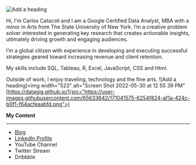 ### 
![Add a heading](https://user-images.githubusercontent.com/65633642/170152155-3044e5b3-06f0-4d12-aee9-9090f3586cf5.png)

Hi, I'm Carlos Catacoli and I am a Google Certified Data Analyst, MBA with a minor in Arts from The State University of New York. I’m a creative problem solver interested in generating key research that creates actionable insights, ultimately driving growth and engaging audiences.

I’m a global citizen with experience in developing and executing successful strategies geared toward increasing revenue and client retention.

My skills include SQL, Tableau, R, Excel, JavaScript, CSS and  Html.

Outside of work, I enjoy traveling, technology and the fine arts.
![Add a heading]<img width="523" alt="Screen Shot 2022-05-30 at 12 55 39 PM" [https://datagig.github.io/](src="https://user-images.githubusercontent.com/65633642/171041575-6254f824-af1a-424c-b0f1-f64acfeaabfd.png">)


**My Content**
________________________________________________________________________________________________________________

- [Blog](https://drcyber.org/)
- [LinkedIn Profile](https://www.linkedin.com/in/carlosantoniocatacoli/)
- YouTube Channel
- Twitter Stream
- Dribbble



<!--
**datagig/datagig** is a ✨ _special_ ✨ repository because its `README.md` (this file) appears on your GitHub profile.

Here are some ideas to get you started:

- 🔭 I’m currently working on ...
- 🌱 I’m currently learning ...
- 👯 I’m looking to collaborate on ...
- 🤔 I’m looking for help with ...
- 💬 Ask me about ...
- 📫 How to reach me: ...
- 😄 Pronouns: ...
- ⚡ Fun fact: ...
-->

